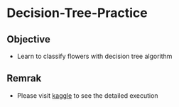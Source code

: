 # Decision-Tree-Practice

## Objective
- Learn to classify flowers with decision tree algorithm

## Remrak
- Please visit [kaggle](https://www.kaggle.com/l066858998/decision-tree-practice) to see the detailed execution
